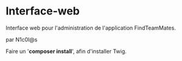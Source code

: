 # Interface-web
Interface web pour l'administration de l'application FindTeamMates.

par N1c0l@s


Faire un '__composer install__', afin d'installer Twig.
